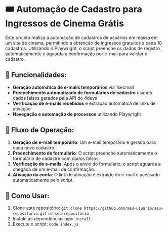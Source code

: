 # 🎟️ Automação de Cadastro para Ingressos de Cinema Grátis

Este projeto realiza a automação de cadastros de usuários em massa em um site de cinema, permitindo a obtenção de ingressos gratuitos a cada 10 cadastros. Utilizando o Playwright, o script preenche os dados de registro automaticamente e aguarda a confirmação por e-mail para validar o cadastro.

## 🚀 Funcionalidades:
- **Geração automática de e-mails temporários** via 1secmail
- **Preenchimento automatizado de formulários de cadastro** usando dados falsos gerados pela API do 4devs
- **Verificação de e-mails recebidos** e extração automática de links de ativação
- **Navegação e automação de processos** utilizando Playwright

## 📧 Fluxo de Operação:
1. **Geração de e-mail temporário**: Um e-mail temporário é gerado para cada novo cadastro.
2. **Preenchimento de formulário**: O script preenche automaticamente o formulário de cadastro com dados falsos.
3. **Verificação de e-mails**: Após o envio do formulário, o script aguarda a chegada de um e-mail de confirmação.
4. **Ativação da conta**: O link de ativação é extraído do e-mail e acessado automaticamente pelo script.

## 🔧 Como Usar:
1. Clone este repositório:
   ```git clone https://github.com/seu-usuario/seu-repositorio.git```
   ```cd seu-repositorio```
2. Instale as dependências:
  ```npm install```
3. Execute o script:
  ```node index.js```
